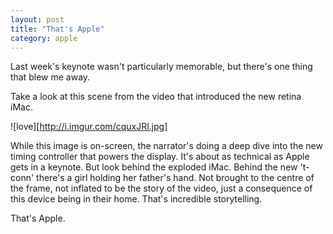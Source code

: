 ```yaml
---
layout: post
title: "That's Apple"
category: apple
---
```


Last week's keynote wasn't particularly memorable, but there's one thing that blew me away.

Take a look at this scene from the video that introduced the new retina iMac.

![love][http://i.imgur.com/cquxJRl.jpg]

While this image is on-screen, the narrator's doing a deep dive into the new timing controller that powers the display. It's about as technical as Apple gets in a keynote. But look behind the exploded iMac. Behind the new 't-conn' there's a girl holding her father's hand. Not brought to the centre of the frame, not inflated to be the story of the video, just a consequence of this device being in their home. That's incredible storytelling.

That's Apple.